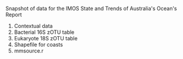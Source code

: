 Snapshot of data for the IMOS State and Trends of Australia's Ocean's Report

1. Contextual data
2. Bacterial 16S zOTU table
3. Eukaryote 18S zOTU table
4. Shapefile for coasts
5. mmsource.r

